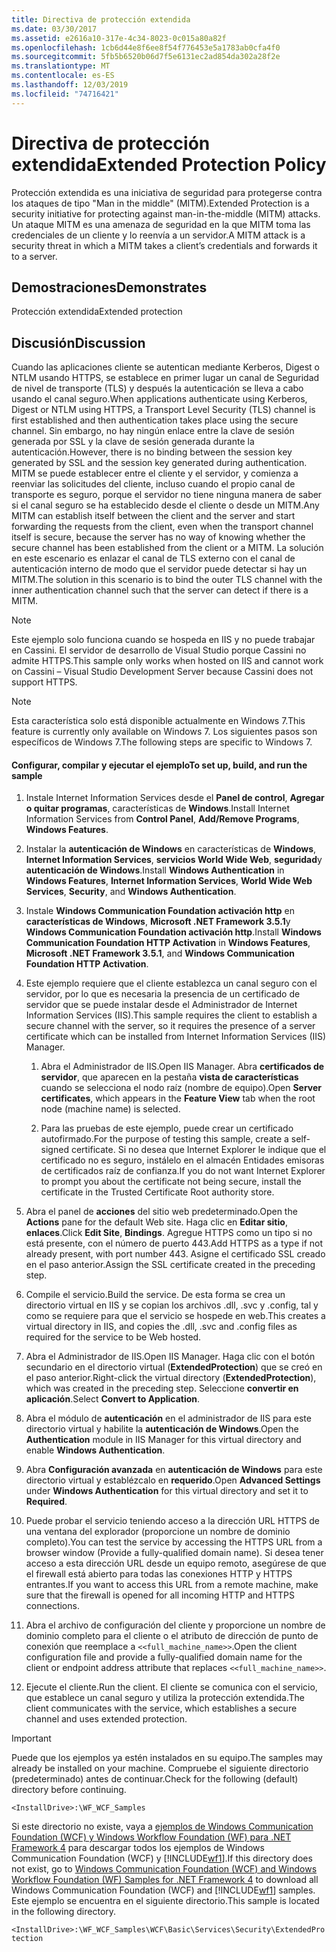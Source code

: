 ```yaml
---
title: Directiva de protección extendida
ms.date: 03/30/2017
ms.assetid: e2616a10-317e-4c34-8023-0c015a80a82f
ms.openlocfilehash: 1cb6d44e8f6ee8f54f776453e5a1783ab0cfa4f0
ms.sourcegitcommit: 5fb5b6520b06d7f5e6131ec2ad854da302a28f2e
ms.translationtype: MT
ms.contentlocale: es-ES
ms.lasthandoff: 12/03/2019
ms.locfileid: "74716421"
---
```

# <a name="extended-protection-policy"></a><span data-ttu-id="27dbc-102">Directiva de protección extendida</span><span class="sxs-lookup"><span data-stu-id="27dbc-102">Extended Protection Policy</span></span>
<span data-ttu-id="27dbc-103">Protección extendida es una iniciativa de seguridad para protegerse contra los ataques de tipo "Man in the middle" (MITM).</span><span class="sxs-lookup"><span data-stu-id="27dbc-103">Extended Protection is a security initiative for protecting against man-in-the-middle (MITM) attacks.</span></span> <span data-ttu-id="27dbc-104">Un ataque MITM es una amenaza de seguridad en la que MITM toma las credenciales de un cliente y lo reenvía a un servidor.</span><span class="sxs-lookup"><span data-stu-id="27dbc-104">A MITM attack is a security threat in which a MITM takes a client’s credentials and forwards it to a server.</span></span>  
  
## <a name="demonstrates"></a><span data-ttu-id="27dbc-105">Demostraciones</span><span class="sxs-lookup"><span data-stu-id="27dbc-105">Demonstrates</span></span>  
 <span data-ttu-id="27dbc-106">Protección extendida</span><span class="sxs-lookup"><span data-stu-id="27dbc-106">Extended protection</span></span>  
  
## <a name="discussion"></a><span data-ttu-id="27dbc-107">Discusión</span><span class="sxs-lookup"><span data-stu-id="27dbc-107">Discussion</span></span>  
 <span data-ttu-id="27dbc-108">Cuando las aplicaciones cliente se autentican mediante Kerberos, Digest o NTLM usando HTTPS, se establece en primer lugar un canal de Seguridad de nivel de transporte (TLS) y después la autenticación se lleva a cabo usando el canal seguro.</span><span class="sxs-lookup"><span data-stu-id="27dbc-108">When applications authenticate using Kerberos, Digest or NTLM using HTTPS, a Transport Level Security (TLS) channel is first established and then authentication takes place using the secure channel.</span></span> <span data-ttu-id="27dbc-109">Sin embargo, no hay ningún enlace entre la clave de sesión generada por SSL y la clave de sesión generada durante la autenticación.</span><span class="sxs-lookup"><span data-stu-id="27dbc-109">However, there is no binding between the session key generated by SSL and the session key generated during authentication.</span></span> <span data-ttu-id="27dbc-110">MITM se puede establecer entre el cliente y el servidor, y comienza a reenviar las solicitudes del cliente, incluso cuando el propio canal de transporte es seguro, porque el servidor no tiene ninguna manera de saber si el canal seguro se ha establecido desde el cliente o desde un MITM.</span><span class="sxs-lookup"><span data-stu-id="27dbc-110">Any MITM can establish itself between the client and the server and start forwarding the requests from the client, even when the transport channel itself is secure, because the server has no way of knowing whether the secure channel has been established from the client or a MITM.</span></span> <span data-ttu-id="27dbc-111">La solución en este escenario es enlazar el canal de TLS externo con el canal de autenticación interno de modo que el servidor puede detectar si hay un MITM.</span><span class="sxs-lookup"><span data-stu-id="27dbc-111">The solution in this scenario is to bind the outer TLS channel with the inner authentication channel such that the server can detect if there is a MITM.</span></span>  
  
> [!NOTE]
> <span data-ttu-id="27dbc-112">Este ejemplo solo funciona cuando se hospeda en IIS y no puede trabajar en Cassini. El servidor de desarrollo de Visual Studio porque Cassini no admite HTTPS.</span><span class="sxs-lookup"><span data-stu-id="27dbc-112">This sample only works when hosted on IIS and cannot work on Cassini – Visual Studio Development Server because Cassini does not support HTTPS.</span></span>  
  
> [!NOTE]
> <span data-ttu-id="27dbc-113">Esta característica solo está disponible actualmente en Windows 7.</span><span class="sxs-lookup"><span data-stu-id="27dbc-113">This feature is currently only available on Windows 7.</span></span> <span data-ttu-id="27dbc-114">Los siguientes pasos son específicos de Windows 7.</span><span class="sxs-lookup"><span data-stu-id="27dbc-114">The following steps are specific to Windows 7.</span></span>  
  
#### <a name="to-set-up-build-and-run-the-sample"></a><span data-ttu-id="27dbc-115">Configurar, compilar y ejecutar el ejemplo</span><span class="sxs-lookup"><span data-stu-id="27dbc-115">To set up, build, and run the sample</span></span>  
  
1. <span data-ttu-id="27dbc-116">Instale Internet Information Services desde el **Panel de control**, **Agregar o quitar programas**, características de **Windows**.</span><span class="sxs-lookup"><span data-stu-id="27dbc-116">Install Internet Information Services from **Control Panel**, **Add/Remove Programs**, **Windows Features**.</span></span>  
  
2. <span data-ttu-id="27dbc-117">Instalar la **autenticación de Windows** en características de **Windows**, **Internet Information Services**, **servicios World Wide Web**, **seguridad**y **autenticación de Windows**.</span><span class="sxs-lookup"><span data-stu-id="27dbc-117">Install **Windows Authentication** in **Windows Features**, **Internet Information Services**, **World Wide Web Services**, **Security**, and **Windows Authentication**.</span></span>  
  
3. <span data-ttu-id="27dbc-118">Instale **Windows Communication Foundation activación http** en **características de Windows**, **Microsoft .NET Framework 3.5.1**y **Windows Communication Foundation activación http**.</span><span class="sxs-lookup"><span data-stu-id="27dbc-118">Install **Windows Communication Foundation HTTP Activation** in **Windows Features**, **Microsoft .NET Framework 3.5.1**, and **Windows Communication Foundation HTTP Activation**.</span></span>  
  
4. <span data-ttu-id="27dbc-119">Este ejemplo requiere que el cliente establezca un canal seguro con el servidor, por lo que es necesaria la presencia de un certificado de servidor que se puede instalar desde el Administrador de Internet Information Services (IIS).</span><span class="sxs-lookup"><span data-stu-id="27dbc-119">This sample requires the client to establish a secure channel with the server, so it requires the presence of a server certificate which can be installed from Internet Information Services (IIS) Manager.</span></span>  
  
    1. <span data-ttu-id="27dbc-120">Abra el Administrador de IIS.</span><span class="sxs-lookup"><span data-stu-id="27dbc-120">Open IIS Manager.</span></span> <span data-ttu-id="27dbc-121">Abra **certificados de servidor**, que aparecen en la pestaña **vista de características** cuando se selecciona el nodo raíz (nombre de equipo).</span><span class="sxs-lookup"><span data-stu-id="27dbc-121">Open **Server certificates**, which appears in the **Feature View** tab when the root node (machine name) is selected.</span></span>  
  
    2. <span data-ttu-id="27dbc-122">Para las pruebas de este ejemplo, puede crear un certificado autofirmado.</span><span class="sxs-lookup"><span data-stu-id="27dbc-122">For the purpose of testing this sample, create a self-signed certificate.</span></span> <span data-ttu-id="27dbc-123">Si no desea que Internet Explorer le indique que el certificado no es seguro, instálelo en el almacén Entidades emisoras de certificados raíz de confianza.</span><span class="sxs-lookup"><span data-stu-id="27dbc-123">If you do not want Internet Explorer to prompt you about the certificate not being secure, install the certificate in the Trusted Certificate Root authority store.</span></span>  
  
5. <span data-ttu-id="27dbc-124">Abra el panel de **acciones** del sitio web predeterminado.</span><span class="sxs-lookup"><span data-stu-id="27dbc-124">Open the **Actions** pane for the default Web site.</span></span> <span data-ttu-id="27dbc-125">Haga clic en **Editar sitio**, **enlaces**.</span><span class="sxs-lookup"><span data-stu-id="27dbc-125">Click **Edit Site**, **Bindings**.</span></span> <span data-ttu-id="27dbc-126">Agregue HTTPS como un tipo si no está presente, con el número de puerto 443.</span><span class="sxs-lookup"><span data-stu-id="27dbc-126">Add HTTPS as a type if not already present, with port number 443.</span></span> <span data-ttu-id="27dbc-127">Asigne el certificado SSL creado en el paso anterior.</span><span class="sxs-lookup"><span data-stu-id="27dbc-127">Assign the SSL certificate created in the preceding step.</span></span>  
  
6. <span data-ttu-id="27dbc-128">Compile el servicio.</span><span class="sxs-lookup"><span data-stu-id="27dbc-128">Build the service.</span></span> <span data-ttu-id="27dbc-129">De esta forma se crea un directorio virtual en IIS y se copian los archivos .dll, .svc y .config, tal y como se requiere para que el servicio se hospede en web.</span><span class="sxs-lookup"><span data-stu-id="27dbc-129">This creates a virtual directory in IIS, and copies the .dll, .svc and .config files as required for the service to be Web hosted.</span></span>  
  
7. <span data-ttu-id="27dbc-130">Abra el Administrador de IIS.</span><span class="sxs-lookup"><span data-stu-id="27dbc-130">Open IIS Manager.</span></span> <span data-ttu-id="27dbc-131">Haga clic con el botón secundario en el directorio virtual (**ExtendedProtection**) que se creó en el paso anterior.</span><span class="sxs-lookup"><span data-stu-id="27dbc-131">Right-click the virtual directory (**ExtendedProtection**), which was created in the preceding step.</span></span> <span data-ttu-id="27dbc-132">Seleccione **convertir en aplicación**.</span><span class="sxs-lookup"><span data-stu-id="27dbc-132">Select **Convert to Application**.</span></span>  
  
8. <span data-ttu-id="27dbc-133">Abra el módulo de **autenticación** en el administrador de IIS para este directorio virtual y habilite la **autenticación de Windows**.</span><span class="sxs-lookup"><span data-stu-id="27dbc-133">Open the **Authentication** module in IIS Manager for this virtual directory and enable **Windows Authentication**.</span></span>  
  
9. <span data-ttu-id="27dbc-134">Abra **Configuración avanzada** en **autenticación de Windows** para este directorio virtual y establézcalo en **requerido**.</span><span class="sxs-lookup"><span data-stu-id="27dbc-134">Open **Advanced Settings** under **Windows Authentication** for this virtual directory and set it to **Required**.</span></span>  
  
10. <span data-ttu-id="27dbc-135">Puede probar el servicio teniendo acceso a la dirección URL HTTPS de una ventana del explorador (proporcione un nombre de dominio completo).</span><span class="sxs-lookup"><span data-stu-id="27dbc-135">You can test the service by accessing the HTTPS URL from a browser window (Provide a fully-qualified domain name).</span></span> <span data-ttu-id="27dbc-136">Si desea tener acceso a esta dirección URL desde un equipo remoto, asegúrese de que el firewall está abierto para todas las conexiones HTTP y HTTPS entrantes.</span><span class="sxs-lookup"><span data-stu-id="27dbc-136">If you want to access this URL from a remote machine, make sure that the firewall is opened for all incoming HTTP and HTTPS connections.</span></span>  
  
11. <span data-ttu-id="27dbc-137">Abra el archivo de configuración del cliente y proporcione un nombre de dominio completo para el cliente o el atributo de dirección de punto de conexión que reemplace a `<<full_machine_name>>`.</span><span class="sxs-lookup"><span data-stu-id="27dbc-137">Open the client configuration file and provide a fully-qualified domain name for the client or endpoint address attribute that replaces `<<full_machine_name>>`.</span></span>  
  
12. <span data-ttu-id="27dbc-138">Ejecute el cliente.</span><span class="sxs-lookup"><span data-stu-id="27dbc-138">Run the client.</span></span> <span data-ttu-id="27dbc-139">El cliente se comunica con el servicio, que establece un canal seguro y utiliza la protección extendida.</span><span class="sxs-lookup"><span data-stu-id="27dbc-139">The client communicates with the service, which establishes a secure channel and uses extended protection.</span></span>  
  
> [!IMPORTANT]
> <span data-ttu-id="27dbc-140">Puede que los ejemplos ya estén instalados en su equipo.</span><span class="sxs-lookup"><span data-stu-id="27dbc-140">The samples may already be installed on your machine.</span></span> <span data-ttu-id="27dbc-141">Compruebe el siguiente directorio (predeterminado) antes de continuar.</span><span class="sxs-lookup"><span data-stu-id="27dbc-141">Check for the following (default) directory before continuing.</span></span>  
>   
> `<InstallDrive>:\WF_WCF_Samples`  
>   
> <span data-ttu-id="27dbc-142">Si este directorio no existe, vaya a [ejemplos de Windows Communication Foundation (WCF) y Windows Workflow Foundation (WF) para .NET Framework 4](https://www.microsoft.com/download/details.aspx?id=21459) para descargar todos los ejemplos de Windows Communication Foundation (WCF) y [!INCLUDE[wf1](../../../../includes/wf1-md.md)].</span><span class="sxs-lookup"><span data-stu-id="27dbc-142">If this directory does not exist, go to [Windows Communication Foundation (WCF) and Windows Workflow Foundation (WF) Samples for .NET Framework 4](https://www.microsoft.com/download/details.aspx?id=21459) to download all Windows Communication Foundation (WCF) and [!INCLUDE[wf1](../../../../includes/wf1-md.md)] samples.</span></span> <span data-ttu-id="27dbc-143">Este ejemplo se encuentra en el siguiente directorio.</span><span class="sxs-lookup"><span data-stu-id="27dbc-143">This sample is located in the following directory.</span></span>  
>   
> `<InstallDrive>:\WF_WCF_Samples\WCF\Basic\Services\Security\ExtendedProtection`
